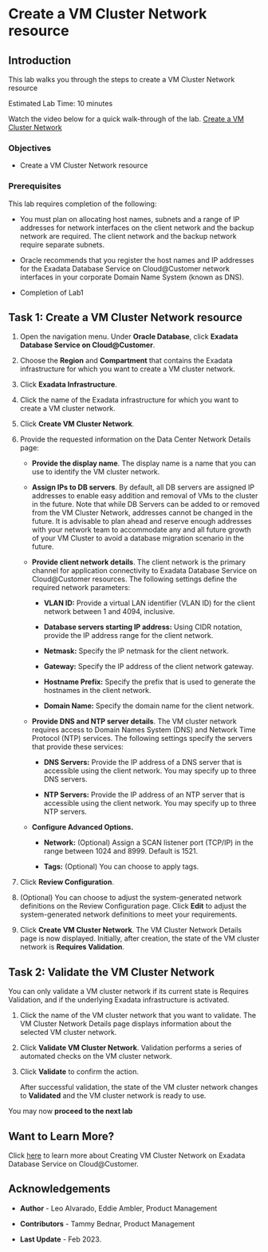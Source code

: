 
# Create a VM Cluster Network resource


## Introduction

This lab walks you through the steps to create a VM Cluster Network resource

Estimated Lab Time: 10 minutes

Watch the video below for a quick walk-through of the lab.
[Create a VM Cluster Network](youtube:5gaKF1ewyRg)




### Objectives

-   Create a VM Cluster Network resource


### Prerequisites

This lab requires completion of the following:

* You must plan on allocating host names, subnets and a range of IP addresses for network interfaces on the client network and the backup network are required. The client network and the backup network require separate subnets.

* Oracle recommends that you register the host names and IP addresses for the Exadata Database Service on Cloud@Customer network interfaces in your corporate Domain Name System (known as DNS).

* Completion of Lab1

## Task 1: Create a VM Cluster Network resource

1. Open the navigation menu. Under **Oracle Database**, click **Exadata Database Service on Cloud@Customer**.

2. Choose the **Region** and **Compartment** that contains the Exadata infrastructure for which you want to create a VM cluster network.

3. Click **Exadata Infrastructure**.

4. Click the name of the Exadata infrastructure for which you want to create a VM cluster network.

5. Click **Create VM Cluster Network**.

6. Provide the requested information on the Data Center Network Details page:

    * **Provide the display name**. The display name is a name that you can use to identify the VM cluster network.

    * **Assign IPs to DB servers**. By default, all DB servers are assigned IP addresses to enable easy addition and removal of VMs to the cluster in the future. Note that while DB Servers can be added to or removed from the VM Cluster Network, addresses cannot be changed in the future. It is advisable to plan ahead and reserve enough addresses with your network team to accommodate any and all future growth of your VM Cluster to avoid a database migration scenario in the future.

    * **Provide client network details**. The client network is the primary channel for application connectivity to Exadata Database Service on Cloud@Customer resources. The following settings define the required network parameters:

        * **VLAN ID:** Provide a virtual LAN identifier (VLAN ID) for the client network between 1 and 4094, inclusive.

        * **Database servers starting IP address:** Using CIDR notation, provide the IP address range for the client network.

        * **Netmask:** Specify the IP netmask for the client network.

        * **Gateway:** Specify the IP address of the client network gateway.

        * **Hostname Prefix:** Specify the prefix that is used to generate the hostnames in the client network.

        * **Domain Name:** Specify the domain name for the client network.

    * **Provide DNS and NTP server details**. The VM cluster network requires access to Domain Names System (DNS) and Network Time Protocol (NTP) services. The following settings specify the servers that provide these services:

        * **DNS Servers:** Provide the IP address of a DNS server that is accessible using the client network. You may specify up to three DNS servers.

        * **NTP Servers:** Provide the IP address of an NTP server that is accessible using the client network. You may specify up to three NTP servers.

    * **Configure Advanced Options.**

        * **Network:** (Optional) Assign a SCAN listener port (TCP/IP) in the range between 1024 and 8999. Default is 1521.

        * **Tags:** (Optional) You can choose to apply tags.

7. Click **Review Configuration**.

8. (Optional) You can choose to adjust the system-generated network definitions on the Review Configuration page. Click **Edit** to adjust the system-generated network definitions to meet your requirements.

9. Click **Create VM Cluster Network**. The VM Cluster Network Details page is now displayed. Initially, after creation, the state of the VM cluster network is **Requires Validation**.


## Task 2: Validate the VM Cluster Network

You can only validate a VM cluster network if its current state is Requires Validation, and if the underlying Exadata infrastructure is activated.

1. Click the name of the VM cluster network that you want to validate. The VM Cluster Network Details page displays information about the selected VM cluster network.

2. Click **Validate VM Cluster Network**. Validation performs a series of automated checks on the VM cluster network.

3. Click **Validate** to confirm the action.

    After successful validation, the state of the VM cluster network changes to **Validated** and the VM cluster network is ready to use.


You may now **proceed to the next lab**



## Want to Learn More?

Click [here](https://docs.public.oneportal.content.oci.oraclecloud.com/en-us/iaas/exadata/doc/ecc-setting-up-the-network.html) to learn more about Creating VM Cluster Network on Exadata Database Service on Cloud@Customer.

## Acknowledgements

* **Author** - Leo Alvarado, Eddie Ambler, Product Management

* **Contributors** - Tammy Bednar, Product Management

* **Last Update** - Feb 2023.
